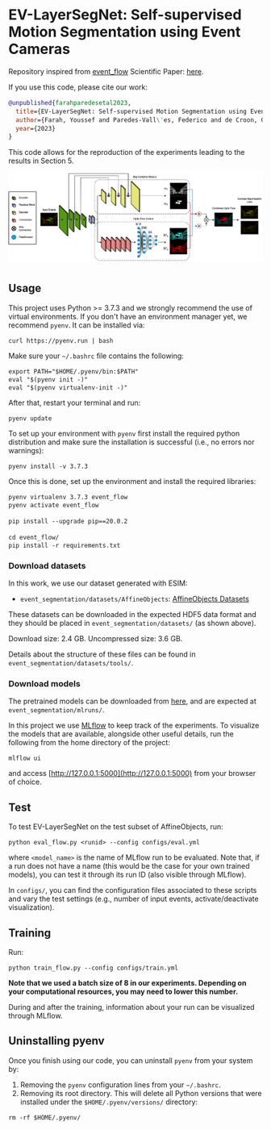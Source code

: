 # EV-LayerSegNet: Self-supervised Motion Segmentation using Event Cameras

Repository inspired from [event_flow](https://github.com/tudelft/event_flow)
Scientific Paper: [here](https://drive.google.com/file/d/1DzfJf9MdrnNPFfW4VKw7VO4M3yNSfLif/view?usp=drive_link).

If you use this code, please cite our work:

```bibtex
@unpublished{farahparedesetal2023,
  title={EV-LayerSegNet: Self-supervised Motion Segmentation using Event Cameras},
  author={Farah, Youssef and Paredes-Vall\'es, Federico and de Croon, Guido},
  year={2023}
}
```

This code allows for the reproduction of the experiments leading to the results in Section 5.

<!-- &nbsp; -->
<img src=".readme/cover.png"  />
<!-- &nbsp; -->

#

## Usage

This project uses Python >= 3.7.3 and we strongly recommend the use of virtual environments. If you don't have an environment manager yet, we recommend `pyenv`. It can be installed via:

```
curl https://pyenv.run | bash
```

Make sure your `~/.bashrc` file contains the following:

```
export PATH="$HOME/.pyenv/bin:$PATH"
eval "$(pyenv init -)"
eval "$(pyenv virtualenv-init -)"
```

After that, restart your terminal and run:

```
pyenv update
```

To set up your environment with `pyenv` first install the required python distribution and make sure the installation is successful (i.e., no errors nor warnings):

```
pyenv install -v 3.7.3
```

Once this is done, set up the environment and install the required libraries:

```
pyenv virtualenv 3.7.3 event_flow
pyenv activate event_flow

pip install --upgrade pip==20.0.2

cd event_flow/
pip install -r requirements.txt
```

### Download datasets

In this work, we use our dataset generated with ESIM:
- `event_segmentation/datasets/AffineObjects`: [AffineObjects Datasets](https://drive.google.com/file/d/1MH-KOxXU2LM5bE_mknPszNRjoijEVRhj/view?usp=sharing)


These datasets can be downloaded in the expected HDF5 data format and they should be placed in `event_segmentation/datasets/` (as shown above). 

Download size: 2.4 GB. Uncompressed size: 3.6 GB.

Details about the structure of these files can be found in `event_segmentation/datasets/tools/`. 

### Download models

The pretrained models can be downloaded from [here](https://drive.google.com/file/d/1e2qcmpkNTpfGv4ujbE47pk-aD6sQ7Oo6/view?usp=sharing), and are expected at `event_segmentation/mlruns/`. 

In this project we use [MLflow](https://www.mlflow.org/docs/latest/index.html#) to keep track of the experiments. To visualize the models that are available, alongside other useful details, run the following from the home directory of the project:

```
mlflow ui
```

and access [http://127.0.0.1:5000](http://127.0.0.1:5000) from your browser of choice.

## Test

To test EV-LayerSegNet on the test subset of AffineObjects, run:

```
python eval_flow.py <runid> --config configs/eval.yml
```

where `<model_name>` is the name of MLflow run to be evaluated. Note that, if a run does not have a name (this would be the case for your own trained models), you can test it through its run ID (also visible through MLflow).


In `configs/`, you can find the configuration files associated to these scripts and vary the test settings (e.g., number of input events, activate/deactivate visualization).

## Training

Run:

```
python train_flow.py --config configs/train.yml
```
 

**Note that we used a batch size of 8 in our experiments. Depending on your computational resources, you may need to lower this number.**

During and after the training, information about your run can be visualized through MLflow.

## Uninstalling pyenv

Once you finish using our code, you can uninstall `pyenv` from your system by:

1. Removing the `pyenv` configuration lines from your `~/.bashrc`.
2. Removing its root directory. This will delete all Python versions that were installed under the `$HOME/.pyenv/versions/` directory:

```
rm -rf $HOME/.pyenv/
```
